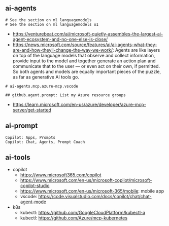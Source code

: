 ## ai-agents

```
# See the section on ml languagemodels
# See the section on ml languagemodels o1
```

- https://venturebeat.com/ai/microsoft-quietly-assembles-the-largest-ai-agent-ecosystem-and-no-one-else-is-close/
- https://news.microsoft.com/source/features/ai/ai-agents-what-they-are-and-how-theyll-change-the-way-we-work/: Agents are like layers on top of the language models that observe and collect information, provide input to the model and together generate an action plan and communicate that to the user — or even act on their own, if permitted. So both agents and models are equally important pieces of the puzzle, as far as generative AI tools go.

```
# ai-agents.mcp.azure-mcp.vscode

## github.agent.prompt: List my Azure resource groups
```
- https://learn.microsoft.com/en-us/azure/developer/azure-mcp-server/get-started

## ai-prompt

```
Copilot: Apps, Prompts
Copilot: Chat, Agents, Prompt Coach
```

## ai-tools

- copilot
  - https://www.microsoft365.com/copilot
  - https://www.microsoft.com/en-us/microsoft-copilot/microsoft-copilot-studio
  - https://www.microsoft.com/en-us/microsoft-365/mobile: mobile app
  - vscode: https://code.visualstudio.com/docs/copilot/chat/chat-agent-mode
- k8s
  - kubectl: https://github.com/GoogleCloudPlatform/kubectl-a
  - kubectl: https://github.com/Azure/mcp-kubernetes
